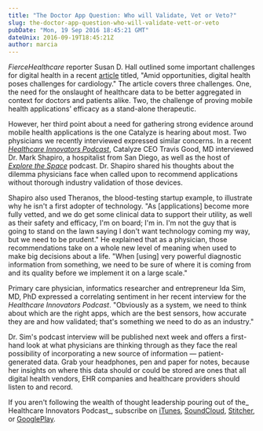```yaml
---
title: "The Doctor App Question: Who will Validate, Vet or Veto?"
slug: the-doctor-app-question-who-will-validate-vett-or-veto
pubDate: "Mon, 19 Sep 2016 18:45:21 GMT"
dateUnix: 2016-09-19T18:45:21Z
author: marcia
---
```

_FierceHealthcare_ reporter Susan D. Hall outlined some important challenges for digital health in a recent [article][1] titled, "Amid opportunities, digital health poses challenges for cardiology." The article covers three challenges. One, the need for the onslaught of healthcare data to be better aggregated in context for doctors and patients alike. Two, the challenge of proving mobile health applications' efficacy as a stand-alone therapeutic.

However, her third point about a need for gathering strong evidence around mobile health applications is the one Catalyze is hearing about most. Two physicians we recently interviewed expressed similar concerns. In a recent [_Healthcare Innovators Podcast_][2], Catalyze CEO Travis Good, MD interviewed Dr. Mark Shapiro, a hospitalist from San Diego, as well as the host of [_Explore the Space_][3] podcast. Dr. Shapiro shared his thoughts about the dilemma physicians face when called upon to recommend applications without thorough industry validation of those devices.

Shapiro also used Theranos, the blood-testing startup example, to illustrate why he isn't a first adopter of technology. "As [applications] become more fully vetted, and we do get some clinical data to support their utility, as well as their safety and efficacy, I'm on board; I'm in. I'm not the guy that is going to stand on the lawn saying I don't want technology coming my way, but we need to be prudent." He explained that as a physician, those recommendations take on a whole new level of meaning when used to make big decisions about a life. "When [using] very powerful diagnostic information from something, we need to be sure of where it is coming from and its quality before we implement it on a large scale."

Primary care physician, informatics researcher and entrepreneur Ida Sim, MD, PhD expressed a correlating sentiment in her recent interview for the _Healthcare Innovators Podcast_. "Obviously as a system, we need to think about which are the right apps, which are the best sensors, how accurate they are and how validated; that's something we need to do as an industry."

Dr. Sim's podcast interview will be published next week and offers a first-hand look at what physicians are thinking through as they face the real possibility of incorporating a new source of information — patient-generated data. Grab your headphones, pen and paper for notes, because her insights on where this data should or could be stored are ones that all digital health vendors, EHR companies and healthcare providers should listen to and record.  

If you aren't following the wealth of thought leadership pouring out of the_ Healthcare Innovators Podcast_, subscribe on [iTunes][4], [SoundCloud][5], [Stitcher][6], or [GooglePlay][7]. 

[1]: http://www.fiercehealthcare.com/it/amid-opportunities-digital-health-poses-challenges-for-cardiology?utm_medium=nl&utm_source=internal&mrkid=4648278&mkt_tok=eyJpIjoiTURGa05EZzVZelJpTkRRdyIsInQiOiI3dCtCOHlvQ2tDcVBnUE9cL1NPUkhIXC9XQUFZS1Q1XC9nZm16dTYxQnBPQ05xR3R6ZlpJUnFsbjdTSnhBdHlIS0ZhQzdZa01Yak9FT0pvVjN3eWoxOFd1d3QzUldkRURsQUFqbXd4YVNQT2VxUT0ifQ%3D%3D
[2]: http://www.catalyze.io/innovation
[3]: http://www.explorethespaceshow.com/
[4]: https://itunes.apple.com/us/podcast/healthcare-innovators-podcast/id1118068234
[5]: https://soundcloud.com/catalyze-io
[6]: http://www.stitcher.com/podcast/catalyze-inc/the-healthcare-innovators-podcast?refid=stpr
[7]: https://play.google.com/music/listen?t=Healthcare_Innovators_Podcast&view=/ps/Ivinlhscpcxt4ovbaqla72swlru
